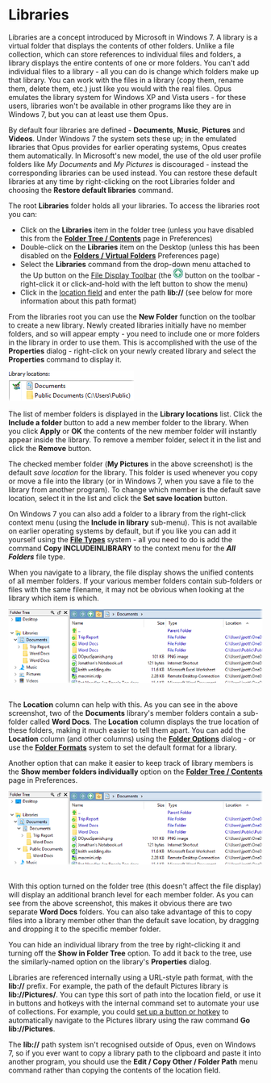 # Libraries

Libraries are a concept introduced by Microsoft in Windows 7. A library is a virtual folder that displays the contents of other folders. Unlike a file collection, which can store references to individual files and folders, a library displays the entire contents of one or more folders. You can't add individual files to a library - all you can do is change which folders make up that library. You can work with the files in a library (copy them, rename them, delete them, etc.) just like you would with the real files. Opus emulates the library system for Windows XP and Vista users - for these users, libraries won't be available in other programs like they are in Windows 7, but you can at least use them Opus.

By default four libraries are defined - **Documents**, **Music**, **Pictures** and **Videos**. Under Windows 7 the system sets these up; in the emulated libraries that Opus provides for earlier operating systems, Opus creates them automatically. In Microsoft's new model, the use of the old user profile folders like *My Documents* and *My Pictures* is discouraged - instead the corresponding libraries can be used instead. You can restore these default libraries at any time by right-clicking on the root Libraries folder and choosing the **Restore default libraries** command.

The root **Libraries** folder holds all your libraries. To access the libraries root you can:

- Click on the **Libraries** item in the folder tree (unless you have disabled this from the **[Folder Tree / Contents](/Manual/preferences/preferences_categories/folder_tree/folder_tree_contents.md)** page in Preferences)
- Double-click on the **Libraries** item on the Desktop (unless this has been disabled on the **[Folders / Virtual Folders](/Manual/preferences/preferences_categories/folders/virtual_folders/RAEDME.md)** Preferences page)
- Select the **Libraries** command from the drop-down menu attached to the Up button on the [File Display Toolbar](../the_lister/toolbars/the_default_toolbars/file_display_toolbar.md) (the ![](/Manual/images/media/location_toolbar_-_up.png) button on the toolbar - right-click it or click-and-hold with the left button to show the menu)
- Click in the [location field](../the_lister/navigation/breadcrumbs_location_field.md) and enter the path **lib://** (see below for more information about this path format)

From the libraries root you can use the **New Folder** function on the toolbar to create a new library. Newly created libraries initially have no member folders, and so will appear empty - you need to include one or more folders in the library in order to use them. This is accomplished with the use of the **Properties** dialog - right-click on your newly created library and select the **Properties** command to display it.

![](/Manual/images/media/library_locations.png) 

The list of member folders is displayed in the **Library locations** list. Click the **Include a folder** button to add a new member folder to the library. When you click **Apply** or **OK** the contents of the new member folder will instantly appear inside the library. To remove a member folder, select it in the list and click the **Remove** button.

The checked member folder (**My Pictures** in the above screenshot) is the default *save location* for the library. This folder is used whenever you copy or move a file into the library (or in Windows 7, when you save a file to the library from another program). To change which member is the default save location, select it in the list and click the **Set save location** button.

On Windows 7 you can also add a folder to a library from the right-click context menu (using the **Include in library** sub-menu). This is not available on earlier operating systems by default, but if you like you can add it yourself using the **[File Types](/Manual/file_types/RAEDME.md)** system - all you need to do is add the command **Copy INCLUDEINLIBRARY** to the context menu for the ***All Folders*** file type.

When you navigate to a library, the file display shows the unified contents of all member folders. If your various member folders contain sub-folders or files with the same filename, it may not be obvious when looking at the library which item is which.

![](/Manual/images/media/libraries_1.png) 

The **Location** column can help with this. As you can see in the above screenshot, two of the **Documents** library's member folders contain a sub-folder called **Word Docs**. The **Location** column displays the true location of these folders, making it much easier to tell them apart. You can add the **Location** column (and other columns) using the **[Folder Options](../folder_options/RAEDME.md)** dialog - or use the **[Folder Formats](../folder_options/folder_formats.md)** system to set the default format for a library.

Another option that can make it easier to keep track of library members is the **Show member folders individually** option on the **[Folder Tree / Contents](/Manual/preferences/preferences_categories/folder_tree/folder_tree_contents.md)** page in Preferences.

![](/Manual/images/media/libraries_2.png) 

With this option turned on the folder tree (this doesn't affect the file display) will display an additional branch level for each member folder. As you can see from the above screenshot, this makes it obvious there are two separate **Word Docs** folders. You can also take advantage of this to copy files into a library member other than the default save location, by dragging and dropping it to the specific member folder.

You can hide an individual library from the tree by right-clicking it and turning off the **Show in Folder Tree** option. To add it back to the tree, use the similarly-named option on the library's **Properties** dialog.

Libraries are referenced internally using a URL-style path format, with the **lib://** prefix. For example, the path of the default Pictures library is **lib://Pictures/**. You can type this sort of path into the location field, or use it in buttons and hotkeys with the internal command set to automate your use of collections. For example, you could [set up a button or hotkey](/Manual/customize/creating_your_own_buttons/RAEDME.md) to automatically navigate to the Pictures library using the raw command **Go lib://Pictures**.

The **lib://** path system isn't recognised outside of Opus, even on Windows 7, so if you ever want to copy a library path to the clipboard and paste it into another program, you should use the **Edit / Copy Other / Folder Path** menu command rather than copying the contents of the location field.
